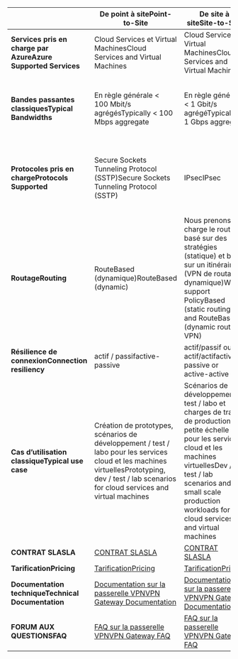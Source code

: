 |  | <span data-ttu-id="b9c94-101">**De point à site**</span><span class="sxs-lookup"><span data-stu-id="b9c94-101">**Point-to-Site**</span></span> | <span data-ttu-id="b9c94-102">**De site à site**</span><span class="sxs-lookup"><span data-stu-id="b9c94-102">**Site-to-Site**</span></span> | <span data-ttu-id="b9c94-103">**ExpressRoute**</span><span class="sxs-lookup"><span data-stu-id="b9c94-103">**ExpressRoute**</span></span> |
| --- | --- | --- | --- |
| <span data-ttu-id="b9c94-104">**Services pris en charge par Azure**</span><span class="sxs-lookup"><span data-stu-id="b9c94-104">**Azure Supported Services**</span></span> |<span data-ttu-id="b9c94-105">Cloud Services et Virtual Machines</span><span class="sxs-lookup"><span data-stu-id="b9c94-105">Cloud Services and Virtual Machines</span></span> |<span data-ttu-id="b9c94-106">Cloud Services et Virtual Machines</span><span class="sxs-lookup"><span data-stu-id="b9c94-106">Cloud Services and Virtual Machines</span></span> |[<span data-ttu-id="b9c94-107">Liste des services</span><span class="sxs-lookup"><span data-stu-id="b9c94-107">Services list</span></span>](../articles/expressroute/expressroute-faqs.md#supported-services) |
| <span data-ttu-id="b9c94-108">**Bandes passantes classiques**</span><span class="sxs-lookup"><span data-stu-id="b9c94-108">**Typical Bandwidths**</span></span> |<span data-ttu-id="b9c94-109">En règle générale < 100 Mbit/s agrégés</span><span class="sxs-lookup"><span data-stu-id="b9c94-109">Typically < 100 Mbps aggregate</span></span> |<span data-ttu-id="b9c94-110">En règle générale < 1 Gbit/s agrégé</span><span class="sxs-lookup"><span data-stu-id="b9c94-110">Typically < 1 Gbps aggregate</span></span> |<span data-ttu-id="b9c94-111">50 Mbit/s, 100 Mbit/s, 200 Mbit/s, 500 Mbit/s, 1 Gbit/s, 2 Gbit/s, 5 Gbit/s, 10 Gbit/s</span><span class="sxs-lookup"><span data-stu-id="b9c94-111">50 Mbps, 100 Mbps, 200 Mbps, 500 Mbps, 1 Gbps, 2 Gbps, 5 Gbps, 10 Gbps</span></span> |
| <span data-ttu-id="b9c94-112">**Protocoles pris en charge**</span><span class="sxs-lookup"><span data-stu-id="b9c94-112">**Protocols Supported**</span></span> |<span data-ttu-id="b9c94-113">Secure Sockets Tunneling Protocol (SSTP)</span><span class="sxs-lookup"><span data-stu-id="b9c94-113">Secure Sockets Tunneling Protocol (SSTP)</span></span> |<span data-ttu-id="b9c94-114">IPsec</span><span class="sxs-lookup"><span data-stu-id="b9c94-114">IPsec</span></span> |<span data-ttu-id="b9c94-115">Connexion directe sur des VLAN, les technologies VPN des fournisseurs de services réseau (MPLS, VPLS,...)</span><span class="sxs-lookup"><span data-stu-id="b9c94-115">Direct connection over VLANs, NSP's VPN technologies (MPLS, VPLS,...)</span></span> |
| <span data-ttu-id="b9c94-116">**Routage**</span><span class="sxs-lookup"><span data-stu-id="b9c94-116">**Routing**</span></span> |<span data-ttu-id="b9c94-117">RouteBased (dynamique)</span><span class="sxs-lookup"><span data-stu-id="b9c94-117">RouteBased (dynamic)</span></span> |<span data-ttu-id="b9c94-118">Nous prenons en charge le routage basé sur des stratégies (statique) et basé sur un itinéraire (VPN de routage dynamique)</span><span class="sxs-lookup"><span data-stu-id="b9c94-118">We support PolicyBased (static routing) and RouteBased (dynamic routing VPN)</span></span> |<span data-ttu-id="b9c94-119">BGP</span><span class="sxs-lookup"><span data-stu-id="b9c94-119">BGP</span></span> |
| <span data-ttu-id="b9c94-120">**Résilience de connexion**</span><span class="sxs-lookup"><span data-stu-id="b9c94-120">**Connection resiliency**</span></span> |<span data-ttu-id="b9c94-121">actif / passif</span><span class="sxs-lookup"><span data-stu-id="b9c94-121">active-passive</span></span> |<span data-ttu-id="b9c94-122">actif/passif ou actif/actif</span><span class="sxs-lookup"><span data-stu-id="b9c94-122">active-passive or active-active</span></span> |<span data-ttu-id="b9c94-123">actif / actif</span><span class="sxs-lookup"><span data-stu-id="b9c94-123">active-active</span></span> |
| <span data-ttu-id="b9c94-124">**Cas d’utilisation classique**</span><span class="sxs-lookup"><span data-stu-id="b9c94-124">**Typical use case**</span></span> |<span data-ttu-id="b9c94-125">Création de prototypes, scénarios de développement / test / labo pour les services cloud et les machines virtuelles</span><span class="sxs-lookup"><span data-stu-id="b9c94-125">Prototyping, dev / test / lab scenarios for cloud services and virtual machines</span></span> |<span data-ttu-id="b9c94-126">Scénarios de développement / test / labo et charges de travail de production à petite échelle pour les services cloud et les machines virtuelles</span><span class="sxs-lookup"><span data-stu-id="b9c94-126">Dev / test / lab scenarios and small scale production workloads for cloud services and virtual machines</span></span> |<span data-ttu-id="b9c94-127">Accès tooall Azure services (liste validée), entreprise et les charges de travail critiques, sauvegarde, les données volumineuses, Azure comme site de récupération d’urgence</span><span class="sxs-lookup"><span data-stu-id="b9c94-127">Access tooall Azure services (validated list), Enterprise-class and mission critical workloads, Backup, Big Data, Azure as a DR site</span></span> |
| <span data-ttu-id="b9c94-128">**CONTRAT SLA**</span><span class="sxs-lookup"><span data-stu-id="b9c94-128">**SLA**</span></span> |[<span data-ttu-id="b9c94-129">CONTRAT SLA</span><span class="sxs-lookup"><span data-stu-id="b9c94-129">SLA</span></span>](https://azure.microsoft.com/support/legal/sla/) |[<span data-ttu-id="b9c94-130">CONTRAT SLA</span><span class="sxs-lookup"><span data-stu-id="b9c94-130">SLA</span></span>](https://azure.microsoft.com/support/legal/sla/) |[<span data-ttu-id="b9c94-131">CONTRAT SLA</span><span class="sxs-lookup"><span data-stu-id="b9c94-131">SLA</span></span>](https://azure.microsoft.com/support/legal/sla/) |
| <span data-ttu-id="b9c94-132">**Tarification**</span><span class="sxs-lookup"><span data-stu-id="b9c94-132">**Pricing**</span></span> |[<span data-ttu-id="b9c94-133">Tarification</span><span class="sxs-lookup"><span data-stu-id="b9c94-133">Pricing</span></span>](https://azure.microsoft.com/pricing/details/vpn-gateway/) |[<span data-ttu-id="b9c94-134">Tarification</span><span class="sxs-lookup"><span data-stu-id="b9c94-134">Pricing</span></span>](https://azure.microsoft.com/pricing/details/vpn-gateway/) |[<span data-ttu-id="b9c94-135">Tarification</span><span class="sxs-lookup"><span data-stu-id="b9c94-135">Pricing</span></span>](https://azure.microsoft.com/pricing/details/expressroute/) |
| <span data-ttu-id="b9c94-136">**Documentation technique**</span><span class="sxs-lookup"><span data-stu-id="b9c94-136">**Technical Documentation**</span></span> |[<span data-ttu-id="b9c94-137">Documentation sur la passerelle VPN</span><span class="sxs-lookup"><span data-stu-id="b9c94-137">VPN Gateway Documentation</span></span>](https://azure.microsoft.com/documentation/services/vpn-gateway/) |[<span data-ttu-id="b9c94-138">Documentation sur la passerelle VPN</span><span class="sxs-lookup"><span data-stu-id="b9c94-138">VPN Gateway Documentation</span></span>](https://azure.microsoft.com/documentation/services/vpn-gateway/) |[<span data-ttu-id="b9c94-139">Documentation ExpressRoute</span><span class="sxs-lookup"><span data-stu-id="b9c94-139">ExpressRoute Documentation</span></span>](https://azure.microsoft.com/documentation/services/expressroute/) |
| <span data-ttu-id="b9c94-140">**FORUM AUX QUESTIONS**</span><span class="sxs-lookup"><span data-stu-id="b9c94-140">**FAQ**</span></span> |[<span data-ttu-id="b9c94-141">FAQ sur la passerelle VPN</span><span class="sxs-lookup"><span data-stu-id="b9c94-141">VPN Gateway FAQ</span></span>](../articles/vpn-gateway/vpn-gateway-vpn-faq.md) |[<span data-ttu-id="b9c94-142">FAQ sur la passerelle VPN</span><span class="sxs-lookup"><span data-stu-id="b9c94-142">VPN Gateway FAQ</span></span>](../articles/vpn-gateway/vpn-gateway-vpn-faq.md) |[<span data-ttu-id="b9c94-143">Forum Aux Questions ExpressRoute</span><span class="sxs-lookup"><span data-stu-id="b9c94-143">ExpressRoute FAQ</span></span>](../articles/expressroute/expressroute-faqs.md) |

